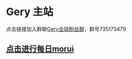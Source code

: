 # Gery 主站

点击链接加入群聊[Gery全球粉丝群](https://jq.qq.com/?_wv=1027&k=5C6CONJ)，群号735173479

<h2><a href="http://orz.gery.top">点击进行每日morui</a></h2>
